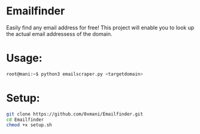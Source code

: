 # Emailfinder
Easily find any email address for free!
This project will enable you to look up the actual email addressess of the domain.

# Usage:

```bash
root@mani:~$ python3 emailscraper.py <targetdomain>
```
# Setup:

```bash
git clone https://github.com/0xmani/Emailfinder.git
cd Emailfinder
chmod +x setup.sh
```

